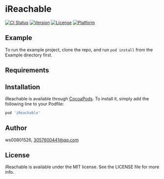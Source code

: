 # iReachable

[![CI Status](https://img.shields.io/travis/ws00801526/iReachable.svg?style=flat)](https://travis-ci.org/ws00801526/iReachable)
[![Version](https://img.shields.io/cocoapods/v/iReachable.svg?style=flat)](https://cocoapods.org/pods/iReachable)
[![License](https://img.shields.io/cocoapods/l/iReachable.svg?style=flat)](https://cocoapods.org/pods/iReachable)
[![Platform](https://img.shields.io/cocoapods/p/iReachable.svg?style=flat)](https://cocoapods.org/pods/iReachable)

## Example

To run the example project, clone the repo, and run `pod install` from the Example directory first.

## Requirements

## Installation

iReachable is available through [CocoaPods](https://cocoapods.org). To install
it, simply add the following line to your Podfile:

```ruby
pod 'iReachable'
```

## Author

ws00801526, 3057600441@qq.com

## License

iReachable is available under the MIT license. See the LICENSE file for more info.
